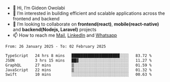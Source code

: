 - 👋 Hi, I’m Gideon Owolabi
- 👀 I’m interested in building efficient and scalable applications across the frontend and backend
- 💞️ I’m looking to collaborate on <b>frontend(react)</b>, <b>mobile(react-native)</b> and <b>backend(Nodejs, Laravel)</b> projects
- 📫 How to reach me <a href="mailto:gideoniyin2021@gmail.com">Mail</a>, <a href="https://www.linkedin.com/in/gideon-owolabi-9b667a232/">LinkedIn</a> and <a href="https://wa.me/2348055377085">Whatsapp</a>

<!---
gude1/gude1 is a ✨ special ✨ repository because its `README.md` (this file) appears on your GitHub profile.
You can click the Preview link to take a look at your changes.
--->

<!--START_SECTION:waka-->

```txt
From: 26 January 2025 - To: 02 February 2025

TypeScript   24 hrs 8 mins   █████████████████████░░░░   83.72 %
JSON         3 hrs 15 mins   ██▓░░░░░░░░░░░░░░░░░░░░░░   11.27 %
GraphQL      27 mins         ▒░░░░░░░░░░░░░░░░░░░░░░░░   01.59 %
JavaScript   22 mins         ▒░░░░░░░░░░░░░░░░░░░░░░░░   01.32 %
Swift        10 mins         ░░░░░░░░░░░░░░░░░░░░░░░░░   00.63 %
```

<!--END_SECTION:waka-->
